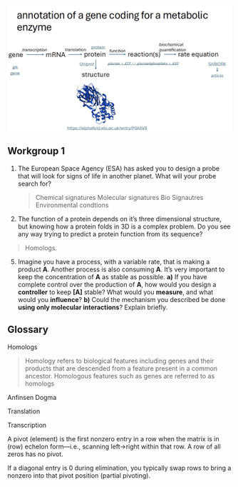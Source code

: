 

![](https://github.com/Shavindra/ISB/blob/main/2025/Screenshot%202025-10-22%20at%2023.19.24.png?raw=true)

## Workgroup 1
1. The European Space Agency (ESA) has asked you to design a probe that will look
for signs of life in another planet. What will your probe search for?

    > Chemical signatures
    > Molecular signatures
    > Bio Signautres
    > Environmental condtions
   
2. The function of a protein depends on it’s three dimensional structure, but
knowing how a protein folds in 3D is a complex problem. Do you see any way
trying to predict a protein function from its sequence?
> Homologs. 


5. Imagine you have a process, with a variable rate, that is making a product **A**. Another process is also consuming **A**. It’s very important to keep the concentration of **A** as stable as possible.
    **a)** If you have complete control over the production of **A**, how would you design a **controller** to keep **[A]** stable? What would you **measure**, and what would you **influence**?
    **b)** Could the mechanism you described be done **using only molecular interactions**? Explain briefly. 



## Glossary

Homologs
> Homology refers to biological features including genes and their products that are descended from a feature present in a common ancestor. Homologous features such as genes are referred to as homologs 

Anfinsen Dogma
> 

Translation

Transcription



A pivot (element) is the first nonzero entry in a row when the matrix is in (row) echelon form—i.e., scanning left→right within that row.
A row of all zeros has no pivot.

If a diagonal entry is 0 during elimination, you typically swap rows to bring a nonzero into that pivot position (partial pivoting).
